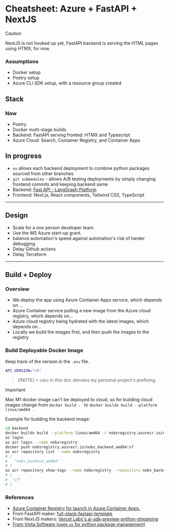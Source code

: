 # Cheatsheet: Azure + FastAPI + NextJS

> [!CAUTION]
> NextJS is not hooked up yet, FastAPI backend is serving the HTML pages using HTMX, for now.

### Assumptions

-   Docker setup
-   Poetry setup
-   Azure CLI SDK setup, with a resource group created

## Stack

### Now

-   Poetry
-   Docker multi-stage builds
-   Backend: FastAPI serving fronted: HTMX and Typescript
-   Azure Cloud: Search, Container Registry, and Container Apps

## In progress

-   `uv` allows each backend deployment to combine python packages sourced from other branches
-   `git submodules` - allows A/B testing deployments by simply changing frontend commits and keeping backend same
-   Backend: [Fast API - LangGraph Platform](https://www.langchain.com/langgraph-platform)
-   Frontend: Next.js, React components, Tailwind CSS, TypeScript

---

## Design

-   Scale for a one person developer team.
-   Use the MS Azure start-up grant.
-   balance automation's speed against automation's risk of harder debugging
-   Delay Github actions
-   Delay Terraform

---

## Build + Deploy

### Overview

-   We deploy the app using Azure Container Apps service, which depends on ...
-   Azure Container service pulling a new image from the Azure cloud registry, which depends on...
-   Azure cloud registry being hydrated with the latest images, which depends on...
-   Locally we build the images first, and then push the images to the registry

### Build Deployable Docker Image

Keep track of the version in the `.env` file.

```bash
API_VERSION="v5"
```

> [!NOTE] > `nobs` in this doc denotes my personal project's prefixing.

> [!IMPORTANT]
> Mac M1 docker image can't be deployed to cloud, so for building cloud images change from `docker build . ` to `docker buildx build --platform linux/amd64 .`

Example for building the backend image:

```bash
cd backend
docker buildx build --platform linux/amd64 -t nobsregistry.azurecr.io/nobs_backend_amd64:v7 .
az login
az acr login --name nobsregistry
docker push nobsregistry.azurecr.io/nobs_backend_amd64:v7
az acr repository list --name nobsregistry
# [
#   "nobs_backend_amd64"
# ]
az acr repository show-tags --name nobsregistry --repository nobs_backend_amd64
# [
#  "v7"
# ]
```

### References

-   [Azure Container Registry for launch in Azure Container Apps.](https://learn.microsoft.com/en-us/azure/container-instances/container-instances-tutorial-prepare-acr#create-azure-container-registry)
-   From FastAPI maker: [full-stack-fastapi-template](https://github.com/fastapi/full-stack-fastapi-template)
-   From NextJS makers: [Vercel Labs's ai-sdk-preview-python-streaming](https://github.com/vercel-labs/ai-sdk-preview-python-streaming)
-   [From Vinta Software (uses `uv` for python package management)](https://github.com/vintasoftware/nextjs-fastapi-template)

